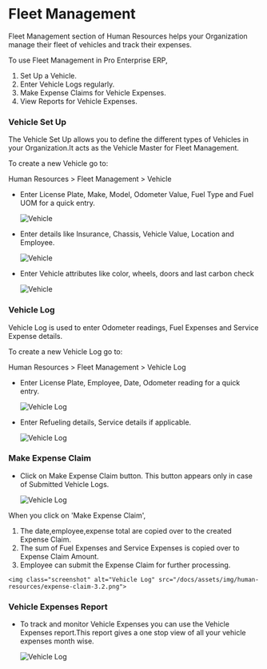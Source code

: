 # Fleet Management

Fleet Management section of Human Resources helps your Organization manage their fleet of vehicles and track their expenses.

To use Fleet Management in Pro Enterprise ERP,

  1. Set Up a Vehicle.
  2. Enter Vehicle Logs regularly.
  3. Make Expense Claims for Vehicle Expenses.
  4. View Reports for Vehicle Expenses.

### Vehicle Set Up

The Vehicle Set Up allows you to define the different types of Vehicles in your Organization.It acts as the Vehicle Master for Fleet Management. 

To create a new Vehicle go to:

Human Resources > Fleet Management > Vehicle

* Enter License Plate, Make, Model, Odometer Value, Fuel Type and Fuel UOM for a quick entry.

	<img class="screenshot" alt="Vehicle" src="/docs/assets/img/human-resources/vehicle-1.1.png">

* Enter details like Insurance, Chassis, Vehicle Value, Location and Employee.

	<img class="screenshot" alt="Vehicle" src="/docs/assets/img/human-resources/vehicle-1.2.png">

* Enter Vehicle attributes like color, wheels, doors and last carbon check 

	<img class="screenshot" alt="Vehicle" src="/docs/assets/img/human-resources/vehicle-1.3.png">

### Vehicle Log

Vehicle Log is used to enter Odometer readings, Fuel Expenses and Service Expense details.

To create a new Vehicle Log go to:

Human Resources > Fleet Management > Vehicle Log

* Enter License Plate, Employee, Date, Odometer reading for a quick entry.

	<img class="screenshot" alt="Vehicle Log" src="/docs/assets/img/human-resources/vehicle-log-2.1.png">

* Enter Refueling details, Service details if applicable.

	<img class="screenshot" alt="Vehicle Log" src="/docs/assets/img/human-resources/vehicle-log-2.2.png">

### Make Expense Claim

* Click on Make Expense Claim button. This button appears only in case of Submitted Vehicle Logs.

	<img class="screenshot" alt="Vehicle Log" src="/docs/assets/img/human-resources/expense-claim-3.1.png">

When you click on 'Make Expense Claim',

  1. The date,employee,expense total are copied over to the created Expense Claim.
  2. The sum of Fuel Expenses and Service Expenses is copied over to Expense Claim Amount.
  3. Employee can submit the Expense Claim for further processing.

	<img class="screenshot" alt="Vehicle Log" src="/docs/assets/img/human-resources/expense-claim-3.2.png">

### Vehicle Expenses Report

* To track and monitor Vehicle Expenses you can use the Vehicle Expenses report.This report gives a one stop view of all your vehicle expenses month wise.

	<img class="screenshot" alt="Vehicle Log" src="/docs/assets/img/human-resources/vehicle-expenses.png">
